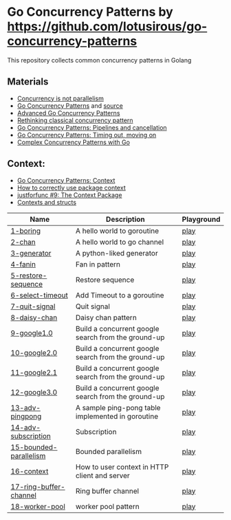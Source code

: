 # Go Concurrency Patterns by https://github.com/lotusirous/go-concurrency-patterns

This repository collects common concurrency patterns in Golang


## Materials
- [Concurrency is not parallelism](https://blog.golang.org/waza-talk)
- [Go Concurrency Patterns](https://talks.golang.org/2012/concurrency.slide#1)
and [source](https://talks.golang.org/2012/concurrency/support/)
- [Advanced Go Concurrency Patterns](https://talks.golang.org/2013/advconc.slide)
- [Rethinking classical concurrency pattern](https://www.youtube.com/watch?v=5zXAHh5tJqQ)
- [Go Concurrency Patterns: Pipelines and cancellation](https://blog.golang.org/pipelines)
- [Go Concurrency Patterns: Timing out, moving on](https://blog.golang.org/concurrency-timeouts)
- [Complex Concurrency Patterns with Go](https://www.youtube.com/watch?v=2HOO5gIgyMg)

## Context:
- [Go Concurrency Patterns: Context](https://blog.golang.org/context)
- [How to correctly use package context](https://www.youtube.com/watch?v=-_B5uQ4UGi0)
- [justforfunc #9: The Context Package](https://www.youtube.com/watch?v=LSzR0VEraWw)
- [Contexts and structs](https://blog.golang.org/context-and-structs)

| Name                                                      | Description                                         | Playground                                    |
|-----------------------------------------------------------|-----------------------------------------------------|-----------------------------------------------|
| [1-boring](/1-boring/main.go)                             | A hello world to goroutine                          | [play](https://play.golang.org/p/ienqr4bKGQ6) | 
| [2-chan](/2-chan/main.go)                                 | A hello world to go channel                         | [play](https://play.golang.org/p/amazakVmwFy) |
| [3-generator](/3-generator/main.go)                       | A python-liked generator                            | [play](https://play.golang.org/p/9ykTDe7qLSw) |
| [4-fanin](/4-fanin/main.go)                               | Fan in pattern                                      | [play](https://play.golang.org/p/mw_29ibv0bh) |
| [5-restore-sequence](/5-restore-sequence/main.go)         | Restore sequence                                    | [play](https://play.golang.org/p/aV43DEmNZBz) |
| [6-select-timeout](/6-select-timeout/main.go)             | Add Timeout to a goroutine                          | [play](https://play.golang.org/p/WIqNvmxiYvn) |
| [7-quit-signal](/7-quit-signal/main.go)                   | Quit signal                                         | [play](https://play.golang.org/p/rKYKqMeoFDq) |
| [8-daisy-chan](/8-daisy-chan/main.go)                     | Daisy chan pattern                                  | [play](https://play.golang.org/p/1y-4ERc3Xv4) |
| [9-google1.0](/9-google1.0/main.go)                       | Build a concurrent google search from the ground-up | [play](https://play.golang.org/p/xMhEBlcYkfz) |
| [10-google2.0](/10-google2.0/main.go)                     | Build a concurrent google search from the ground-up | [play](https://play.golang.org/p/-J5C9McGG9t) |
| [11-google2.1](/11-google2.1/main.go)                     | Build a concurrent google search from the ground-up | [play](https://play.golang.org/p/hNc_HStC2BT) |
| [12-google3.0](/12-google3.0/main.go)                     | Build a concurrent google search from the ground-up | [play](https://play.golang.org/p/uE82kcSDkSJ) |
| [13-adv-pingpong](/13-adv-pingpong/main.go)               | A sample ping-pong table implemented in goroutine   | [play](https://play.golang.org/p/hT6knhJjBXY) |
| [14-adv-subscription](/14-adv-subscription/main.go)       | Subscription                                        | [play](https://play.golang.org/p/J5cjAV-qtaR) |
| [15-bounded-parallelism](/15-bounded-parallelism/main.go) | Bounded parallelism                                 | [play](https://play.golang.org/p/j_aq1dcGkGr) |
| [16-context](/16-context/main.go)                         | How to user context in HTTP client and server       | [play](https://play.golang.org/p/ZKZfKtpEJqH) |
| [17-ring-buffer-channel](/17-ring-buffer-channel/main.go) | Ring buffer channel                                 | [play](https://play.golang.org/p/aeUeCTWhgJ2) |
| [18-worker-pool](/18-worker-pool/main.go)                 | worker pool pattern                                 | [play](https://play.golang.org/p/CxKoTnzb9Mx) |
